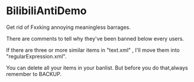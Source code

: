 # BilibiliAntiDemo

Get rid of Fxxking annoying meaningless barrages.

There are comments to tell why they've been banned below every users.

If there are three or more similar items in "text.xml" , I'll move them into "regularExpression.xml".

You can delete all your items in your banlist. But before you do that,always remember to BACKUP.
